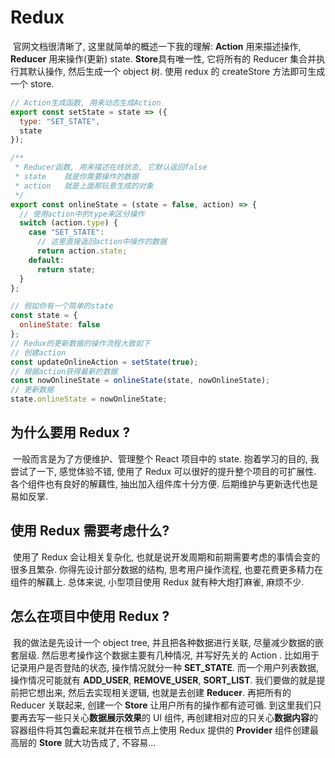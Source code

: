 # Redux

​ 官网文档很清晰了, 这里就简单的概述一下我的理解: **Action** 用来描述操作, **Reducer** 用来操作(更新) state. **Store**具有唯一性, 它将所有的 Reducer 集合并执行其默认操作, 然后生成一个 object 树. 使用 redux 的 createStore 方法即可生成一个 store.

```javascript
// Action生成函数, 用来动态生成Action
export const setState = state => ({
  type: "SET_STATE",
  state
});

/**
 * Reducer函数, 用来描述在线状态, 它默认返回false
 * state	就是你需要操作的数据
 * action	就是上面那玩意生成的对象
 */
export const onlineState = (state = false, action) => {
  // 使用action中的type来区分操作
  switch (action.type) {
    case "SET_STATE":
      // 这里直接返回action中操作的数据
      return action.state;
    default:
      return state;
  }
};

// 假如你有一个简单的state
const state = {
  onlineState: false
};
// Redux的更新数据的操作流程大致如下
// 创建action
const updateOnlineAction = setState(true);
// 根据action获得最新的数据
const nowOnlineState = onlineState(state, nowOnlineState);
// 更新数据
state.onlineState = nowOnlineState;
```

## 为什么要用 Redux ?

​ 一般而言是为了方便维护、管理整个 React 项目中的 state. 抱着学习的目的, 我尝试了一下, 感觉体验不错, 使用了 Redux 可以很好的提升整个项目的可扩展性. 各个组件也有良好的解藕性, 抽出加入组件库十分方便. 后期维护与更新迭代也是易如反掌.

## 使用 Redux 需要考虑什么?

​ 使用了 Redux 会让相关复杂化, 也就是说开发周期和前期需要考虑的事情会变的很多且繁杂. 你得先设计部分数据的结构, 思考用户操作流程, 也要花费更多精力在组件的解藕上. 总体来说, 小型项目使用 Redux 就有种大炮打麻雀, 麻烦不少.

## 怎么在项目中使用 Redux ?

​ 我的做法是先设计一个 object tree, 并且把各种数据进行关联, 尽量减少数据的嵌套层级. 然后思考操作这个数据主要有几种情况, 并写好先关的 Action . 比如用于记录用户是否登陆的状态, 操作情况就分一种 **SET_STATE**. 而一个用户列表数据, 操作情况可能就有 **ADD_USER**, **REMOVE_USER**, **SORT_LIST**. 我们要做的就是提前把它想出来, 然后去实现相关逻辑, 也就是去创建 **Reducer**. 再把所有的 Reducer 关联起来, 创建一个 **Store** 让用户所有的操作都有迹可循. 到这里我们只要再去写一些只关心**数据展示效果**的 UI 组件, 再创建相对应的只关心**数据内容**的容器组件将其包囊起来就并在根节点上使用 Redux 提供的 **Provider** 组件创建最高层的 **Store** 就大功告成了, 不容易...

